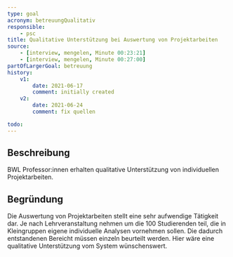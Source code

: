 ```yaml
---
type: goal
acronym: betreuungQualitativ
responsible: 
    - psc
title: Qualitative Unterstützung bei Auswertung von Projektarbeiten
source:
    - [interview, mengelen, Minute 00:23:21]
    - [interview, mengelen, Minute 00:27:00]
partOfLargerGoal: betreuung
history:
    v1:
        date: 2021-06-17
        comment: initially created
    v2:
        date: 2021-06-24
        comment: fix quellen

todo: 
---
```


## Beschreibung

BWL Professor:innen erhalten qualitative Unterstützung von individuellen Projektarbeiten.

## Begründung

Die Auswertung von Projektarbeiten stellt eine sehr aufwendige Tätigkeit dar. Je nach Lehrveranstaltung nehmen um die 100 Studierenden teil, die in Kleingruppen eigene individuelle Analysen vornehmen sollen. Die dadurch entstandenen Bereicht müssen einzeln beurteilt werden. Hier wäre eine qualitative Unterstützung vom System wünschenswert.
